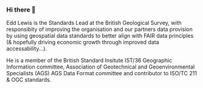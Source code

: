 ### Hi there 👋

Edd Lewis is the Standards Lead at the British Geological Survey, with responsibity of improving the organisation and our partners data provision by using geospatial data standards to better align with FAIR data principles (& hopefully driving economic growth through improved data accessability…).

He is a member of the British Standard Insitute IST/36 Geographic Information committee, Association of Geotechnical and Geoenvironmental Specialists (AGS) AGS Data Format committee and contributor to ISO/TC 211 & OGC standards.

<!--
**KoalaGeo/KoalaGeo** is a ✨ _special_ ✨ repository because its `README.md` (this file) appears on your GitHub profile.

Here are some ideas to get you started:

- 🔭 I’m currently working on ...
- 🌱 I’m currently learning ...
- 👯 I’m looking to collaborate on ...
- 🤔 I’m looking for help with ...
- 💬 Ask me about ...
- 📫 How to reach me: ...
- 😄 Pronouns: ...
- ⚡ Fun fact: ...
-->
